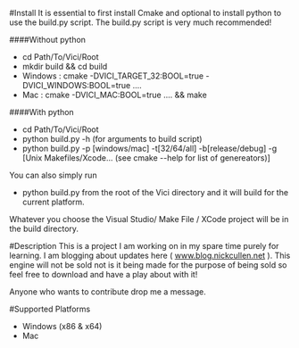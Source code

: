 #Install
It is essential to first install Cmake and optional to install python to use the build.py script. The build.py script is very much recommended!

####Without python 
 - cd Path/To/Vici/Root
 - mkdir build && cd build
 - Windows : cmake -DVICI_TARGET_32:BOOL=true -DVICI_WINDOWS:BOOL=true ..\..
 - Mac : cmake -DVICI_MAC:BOOL=true ..\.. && make

####With python
 - cd Path/To/Vici/Root
 - python build.py -h (for arguments to build script)
 - python build.py -p [windows/mac] -t[32/64/all] -b[release/debug] -g [Unix Makefiles/Xcode... (see cmake --help for list of genereators)]

You can also simply run
 - python build.py 
from the root of the Vici directory and it will build for the current platform.

Whatever you choose the Visual Studio/ Make File / XCode project will be in the build directory.

#Description
This is a project I am working on in my spare time purely for learning. I am blogging about updates here ( www.blog.nickcullen.net ). This engine will not be sold not is it being made for the purpose of being sold so feel free to download and have a play about with it!

Anyone who wants to contribute drop me a message. 

#Supported Platforms
 - Windows (x86 & x64)
 - Mac